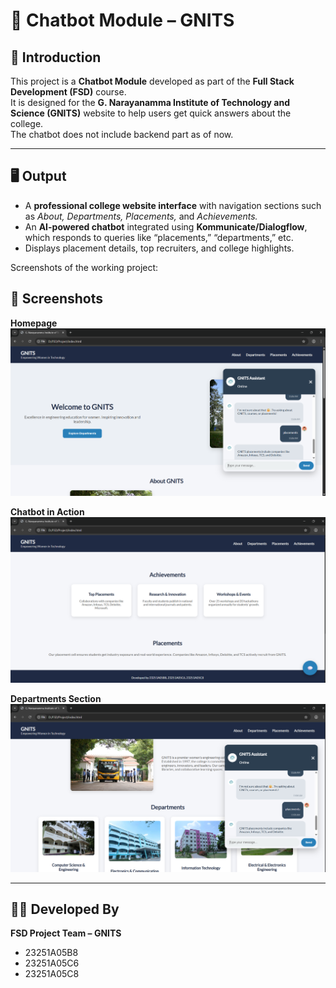 # 🧠 Chatbot Module – GNITS  

## 📘 Introduction  
This project is a **Chatbot Module** developed as part of the **Full Stack Development (FSD)** course.  
It is designed for the **G. Narayanamma Institute of Technology and Science (GNITS)** website to help users get quick answers about the college.  
The chatbot does not include backend part as of now. 

---

## 🖥️ Output  
- A **professional college website interface** with navigation sections such as *About, Departments, Placements,* and *Achievements.*  
- An **AI-powered chatbot** integrated using **Kommunicate/Dialogflow**, which responds to queries like “placements,” “departments,” etc.  
- Displays placement details, top recruiters, and college highlights.  

Screenshots of the working project:  
## 📸 Screenshots

**Homepage**
![Homepage](./screenshots/Homepage.png)

**Chatbot in Action**
![Chatbot](./screenshots/Achievements.png)

**Departments Section**
![Departments](./screenshots/Deptpage.png)

---

## 👩‍💻 Developed By  
**FSD Project Team – GNITS**  
- 23251A05B8  
- 23251A05C6  
- 23251A05C8  
